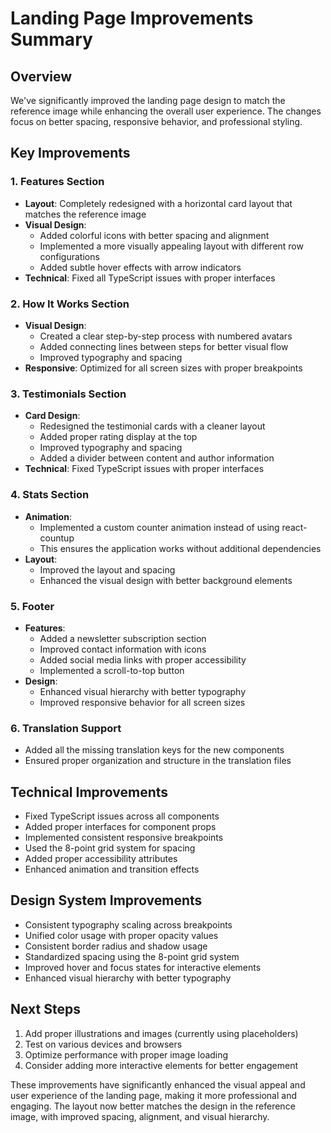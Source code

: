 # Landing Page Improvements Summary

## Overview
We've significantly improved the landing page design to match the reference image while enhancing the overall user experience. The changes focus on better spacing, responsive behavior, and professional styling.

## Key Improvements

### 1. Features Section
- **Layout**: Completely redesigned with a horizontal card layout that matches the reference image
- **Visual Design**: 
  - Added colorful icons with better spacing and alignment
  - Implemented a more visually appealing layout with different row configurations
  - Added subtle hover effects with arrow indicators
- **Technical**: Fixed all TypeScript issues with proper interfaces

### 2. How It Works Section
- **Visual Design**:
  - Created a clear step-by-step process with numbered avatars
  - Added connecting lines between steps for better visual flow
  - Improved typography and spacing
- **Responsive**: Optimized for all screen sizes with proper breakpoints

### 3. Testimonials Section
- **Card Design**:
  - Redesigned the testimonial cards with a cleaner layout
  - Added proper rating display at the top
  - Improved typography and spacing
  - Added a divider between content and author information
- **Technical**: Fixed TypeScript issues with proper interfaces

### 4. Stats Section
- **Animation**:
  - Implemented a custom counter animation instead of using react-countup
  - This ensures the application works without additional dependencies
- **Layout**:
  - Improved the layout and spacing
  - Enhanced the visual design with better background elements

### 5. Footer
- **Features**:
  - Added a newsletter subscription section
  - Improved contact information with icons
  - Added social media links with proper accessibility
  - Implemented a scroll-to-top button
- **Design**:
  - Enhanced visual hierarchy with better typography
  - Improved responsive behavior for all screen sizes

### 6. Translation Support
- Added all the missing translation keys for the new components
- Ensured proper organization and structure in the translation files

## Technical Improvements
- Fixed TypeScript issues across all components
- Added proper interfaces for component props
- Implemented consistent responsive breakpoints
- Used the 8-point grid system for spacing
- Added proper accessibility attributes
- Enhanced animation and transition effects

## Design System Improvements
- Consistent typography scaling across breakpoints
- Unified color usage with proper opacity values
- Consistent border radius and shadow usage
- Standardized spacing using the 8-point grid system
- Improved hover and focus states for interactive elements
- Enhanced visual hierarchy with better typography

## Next Steps
1. Add proper illustrations and images (currently using placeholders)
2. Test on various devices and browsers
3. Optimize performance with proper image loading
4. Consider adding more interactive elements for better engagement

These improvements have significantly enhanced the visual appeal and user experience of the landing page, making it more professional and engaging. The layout now better matches the design in the reference image, with improved spacing, alignment, and visual hierarchy.
